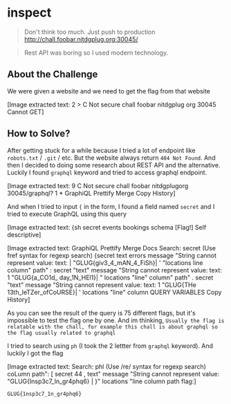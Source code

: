# inspect
> Don't think too much. Just push to production http://chall.foobar.nitdgplug.org:30045/

> Rest API was boring so I used modern technology.

## About the Challenge
We were given a website and we need to get the flag from that website


[Image extracted text: 2 >
C
Not secure
chall foobar nitdgplug org 30045
Cannot
GET]


## How to Solve?
After getting stuck for a while because I tried a lot of endpoint like `robots.txt` / `.git` / etc. But the website always return `404 Not Found`. And then I decided to doing some research about REST API and the alternative. Luckily I found `graphql` keyword and tried to access graphql endpoint.


[Image extracted text: 9
C
Not secure
chall foobar nitdgplugorg 30045/graphql?
1 *
GraphiQL
Prettify
Merge
Copy
History]


And when I tried to input `{` in the form, I found a field named `secret` and I tried to execute GraphQL using this query


[Image extracted text: {sh
secret
events
bookings
schema
[Flag!] Self descriptive]



[Image extracted text: GraphiQL
Prettify
Merge
Docs
Search:
secret
(Use
fref
syntax for
regexp
search)
{secret
text
errors
message
"String
cannot represent value:
text: | "GLUG{giv3_4_mAN_4_FiSh}| '
"locations
line
column"
path" :
secret
"text"
message
"String
cannot represent
value:
text:
1 "GLUG{a_CO1d_
day_1N_HEl1}| "
locations
"line"
column"
path" .
secret
"text"
message
"String
cannot represent value:
text:
1 "GLUG{THe
13th_leTZer_ofCoURSE}| '
locations
"line"
column
QUERY VARIABLES
Copy
History]


As you can see the result of the query is 75 different flags, but it's impossible to test the flag one by one. And im thinking, `Usually the flag is relatable with the chall, for example this chall is about graphql so the flag usually related to graphql`

I tried to search using `ph` (I took the 2 lettter from `graphql` keyword). And luckily I got the flag


[Image extracted text: Search:
phl
(Use
/re/
syntax for regexp
search)
coLumn
path": [
secret
44 ,
text"
message
"String
cannot represent
value:
"GLUG{Insp3c7_In_gr4phq6} |
}"
locations
"line
column
path
flag:]


```
GLUG{1nsp3c7_1n_gr4phq6}
```